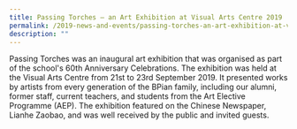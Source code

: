 ```yaml
---
title: Passing Torches – an Art Exhibition at Visual Arts Centre 2019
permalink: /2019-news-and-events/passing-torches-an-art-exhibition-at-visual-arts-centre-2019/
description: ""
---
```

Passing Torches was an inaugural art exhibition that was organised as part of the school's 60th Anniversary Celebrations. The exhibition was held at the Visual Arts Centre from 21st to 23rd September 2019. It presented works by artists from every generation of the BPian family, including our alumni, former staff, current teachers, and students from the Art Elective Programme (AEP). The exhibition featured on the Chinese Newspaper, Lianhe Zaobao, and was well received by the public and invited guests.